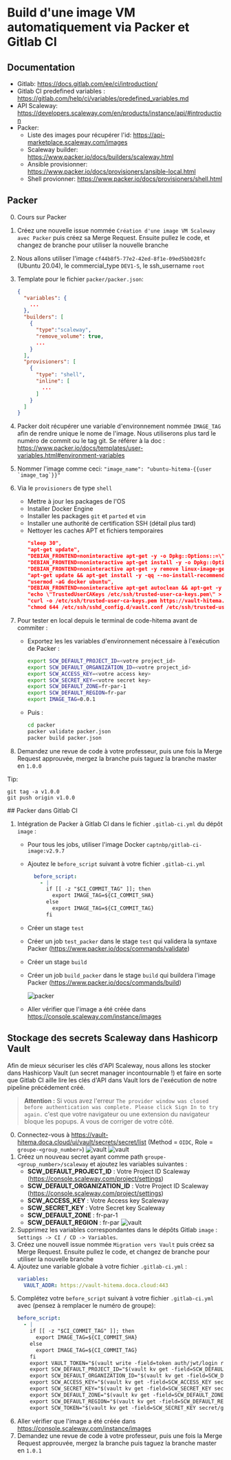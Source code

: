 # Build d'une image VM automatiquement via Packer et Gitlab CI

## Documentation

*  Gitlab: https://docs.gitlab.com/ee/ci/introduction/
*  Gitlab CI predefined variables : https://gitlab.com/help/ci/variables/predefined_variables.md
*  API Scaleway: https://developers.scaleway.com/en/products/instance/api/#introduction
*  Packer:
   *  Liste des images pour récupérer l'id: https://api-marketplace.scaleway.com/images
   *  Scaleway builder: https://www.packer.io/docs/builders/scaleway.html
   *  Ansible provisionner: https://www.packer.io/docs/provisioners/ansible-local.html
   *  Shell provionner: https://www.packer.io/docs/provisioners/shell.html

## Packer

0. Cours sur Packer
1. Créez une nouvelle issue nommée `Création d'une image VM Scaleway avec Packer` puis créez sa Merge Request. Ensuite pullez le code, et changez de branche pour utiliser la nouvelle branche
2. Nous allons utiliser l'image `cf44b8f5-77e2-42ed-8f1e-09ed5bb028fc` (Ubuntu 20.04), le commercial_type `DEV1-S`, le ssh_username `root`
3. Template pour le fichier `packer/packer.json`:

   ```json
   {
     "variables": {
       ...
     },
     "builders": [
       {
         "type":"scaleway",
         "remove_volume": true,
         ...
       }
     ],
     "provisioners": [
       {
         "type": "shell",
         "inline": [
           ...
         ]
       }
     ]
   }
   ```

4. Packer doit récupérer une variable d'environnement nommée `IMAGE_TAG` afin de rendre unique le nome de l'image. Nous utiliserons plus tard le numéro de commit ou le tag git. Se référer à la doc : https://www.packer.io/docs/templates/user-variables.html#environment-variables
5. Nommer l'image comme ceci: `` "image_name": "ubuntu-hitema-{{user `image_tag`}}" ``
6. Via le `provisioners` de type `shell`
   - Mettre à jour les packages de l'OS
   - Installer Docker Engine
   - Installer les packages `git` et `parted` et `vim`
   - Installer une authorité de certification SSH (détail plus tard)
   - Nettoyer les caches APT et fichiers temporaires
     ```json
     "sleep 30",
     "apt-get update",
     "DEBIAN_FRONTEND=noninteractive apt-get -y -o Dpkg::Options::=\"--force-confdef\" -o Dpkg::Options::=\"--force-confold\" dist-upgrade",
     "DEBIAN_FRONTEND=noninteractive apt-get install -y -o Dpkg::Options::=\"--force-confdef\" -o Dpkg::Options::=\"--force-confold\" curl apt-transport-https linux-image-generic-hwe-20.04 linux-headers-generic-hwe-20.04 byobu git parted sudo vim",
     "DEBIAN_FRONTEND=noninteractive apt-get -y remove linux-image-generic",
     "apt-get update && apt-get install -y -qq --no-install-recommends docker.io python3-docker",
     "usermod -aG docker ubuntu",
     "DEBIAN_FRONTEND=noninteractive apt-get autoclean && apt-get -y autoremove && rm -rf /var/lib/apt/lists/*",
     "echo \"TrustedUserCAKeys /etc/ssh/trusted-user-ca-keys.pem\" > /etc/ssh/sshd_config.d/vault.conf",
     "curl -o /etc/ssh/trusted-user-ca-keys.pem https://vault-hitema.doca.cloud/v1/ssh/public_key",
     "chmod 644 /etc/ssh/sshd_config.d/vault.conf /etc/ssh/trusted-user-ca-keys.pem" 
     ```
7. Pour tester en local depuis le terminal de code-hitema avant de commiter :
   - Exportez les les variables d'environnement nécessaire à l'exécution de Packer :
     ```bash
     export SCW_DEFAULT_PROJECT_ID=<votre project_id>
     export SCW_DEFAULT_ORGANIZATION_ID=<votre project_id>
     export SCW_ACCESS_KEY=<votre access key>
     export SCW_SECRET_KEY=<votre secret key>
     export SCW_DEFAULT_ZONE=fr-par-1
     export SCW_DEFAULT_REGION=fr-par
     export IMAGE_TAG=0.0.1
     ```
   - Puis :
     ```bash
     cd packer
     packer validate packer.json
     packer build packer.json
     ```
8. Demandez une revue de code à votre professeur, puis une fois la Merge Request approuvée, mergez la branche puis taguez la branche master en `1.0.0`

Tip: 
``` 
git tag -a v1.0.0
git push origin v1.0.0 
```

## Packer dans Gitlab CI

1. Intégration de Packer à Gitlab CI dans le fichier `.gitlab-ci.yml` du dépôt `image` :
   - Pour tous les jobs, utiliser l'image Docker `captnbp/gitlab-ci-image:v2.9.7`
   - Ajoutez le `before_script` suivant à votre fichier `.gitlab-ci.yml`
     ```yaml
       before_script:
         - |
           if [[ -z "$CI_COMMIT_TAG" ]]; then
             export IMAGE_TAG=${CI_COMMIT_SHA}
           else
             export IMAGE_TAG=${CI_COMMIT_TAG}
           fi
     ```
   - Créer un stage `test`
   - Créer un job `test_packer` dans le stage `test` qui validera la syntaxe Packer (https://www.packer.io/docs/commands/validate)
   - Créer un stage `build`
   - Créer un job `build_packer` dans le stage `build` qui buildera l'image Packer (https://www.packer.io/docs/commands/build)
      
      ![packer](images/packer.png)
   - Aller vérifier que l'image a été créée dans https://console.scaleway.com/instance/images

## Stockage des secrets Scaleway dans Hashicorp Vault

Afin de mieux sécuriser les clés d'API Scaleway, nous allons les stocker dans Hashicorp Vault (un secret manager incontournable !) et faire en sorte que Gitlab CI aille lire les clés d'API dans Vault lors de l'exécution de notre pipeline précédement créé.

> **Attention :** Si vous avez l'erreur `The provider window was closed before authentication was complete. Please click Sign In to try again.` c'est que votre navigateur ou une extension du navigateur bloque les popups. A vous de corriger de votre côté.

0. Connectez-vous à https://vault-hitema.doca.cloud/ui/vault/secrets/secret/list (Method = `OIDC`, Role = `groupe-<group_number>`)
    ![vault](images/vault-2.png)
    ![vault](images/vault-0.png)
1. Créez un nouveau secret ayant comme path `groupe-<group_number>/scaleway` et ajoutez les variables suivantes :
   - **SCW_DEFAULT_PROJECT_ID** : Votre Project ID Scaleway (https://console.scaleway.com/project/settings)
   - **SCW_DEFAULT_ORGANIZATION_ID** : Votre Project ID Scaleway (https://console.scaleway.com/project/settings)
   - **SCW_ACCESS_KEY** : Votre Access key Scaleway
   - **SCW_SECRET_KEY** : Votre Secret key Scaleway
   - **SCW_DEFAULT_ZONE** : fr-par-1
   - **SCW_DEFAULT_REGION** : fr-par
    ![vault](images/vault-1.png)
2. Supprimez les variables correspondantes dans le dépôts Gitlab `image` : `Settings -> CI / CD -> Variables`.
3. Créez une nouvell issue nommée `Migration vers Vault` puis créez sa Merge Request. Ensuite pullez le code, et changez de branche pour utiliser la nouvelle branche
4. Ajoutez une variable globale à votre fichier `.gitlab-ci.yml` :
   ```yaml
   variables:
     VAULT_ADDR: https://vault-hitema.doca.cloud:443
   ```
5. Complétez votre `before_script` suivant à votre fichier `.gitlab-ci.yml` avec (pensez à remplacer le numéro de groupe):
   ```yaml
   before_script:
     - |
       if [[ -z "$CI_COMMIT_TAG" ]]; then
         export IMAGE_TAG=${CI_COMMIT_SHA}
       else
         export IMAGE_TAG=${CI_COMMIT_TAG}
       fi
       export VAULT_TOKEN="$(vault write -field=token auth/jwt/login role=packer-groupe-<group_number> token_ttl=30 jwt=$CI_JOB_JWT)"
       export SCW_DEFAULT_PROJECT_ID="$(vault kv get -field=SCW_DEFAULT_PROJECT_ID secret/groupe-<group_number>/scaleway)"
       export SCW_DEFAULT_ORGANIZATION_ID="$(vault kv get -field=SCW_DEFAULT_PROJECT_ID secret/groupe-<group_number>/scaleway)"
       export SCW_ACCESS_KEY="$(vault kv get -field=SCW_ACCESS_KEY secret/groupe-<group_number>/scaleway)"
       export SCW_SECRET_KEY="$(vault kv get -field=SCW_SECRET_KEY secret/groupe-<group_number>/scaleway)"
       export SCW_DEFAULT_ZONE="$(vault kv get -field=SCW_DEFAULT_ZONE secret/groupe-<group_number>/scaleway)"
       export SCW_DEFAULT_REGION="$(vault kv get -field=SCW_DEFAULT_REGION secret/groupe-<group_number>/scaleway)"
       export SCW_TOKEN="$(vault kv get -field=SCW_SECRET_KEY secret/groupe-<group_number>/scaleway)"
     ```
6. Aller vérifier que l'image a été créée dans https://console.scaleway.com/instance/images
7. Demandez une revue de code à votre professeur, puis une fois la Merge Request approuvée, mergez la branche puis taguez la branche master en `1.0.1`
